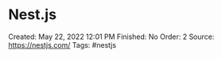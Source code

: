 # Nest.js

Created: May 22, 2022 12:01 PM
Finished: No
Order: 2
Source: https://nestjs.com/
Tags: #nestjs